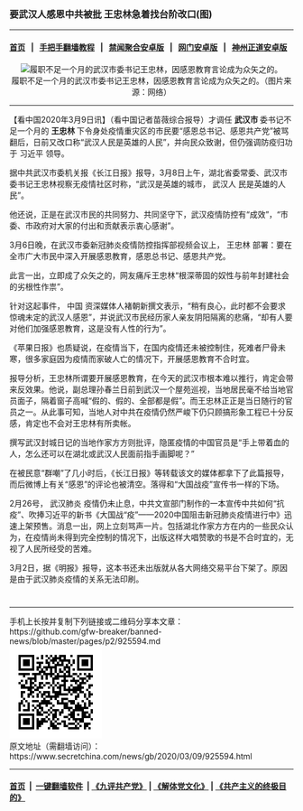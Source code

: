 ### 要武汉人感恩中共被批 王忠林急着找台阶改口(图)
------------------------

#### [首页](https://github.com/gfw-breaker/banned-news/blob/master/README.md) &nbsp;&nbsp;|&nbsp;&nbsp; [手把手翻墙教程](https://github.com/gfw-breaker/guides/wiki) &nbsp;&nbsp;|&nbsp;&nbsp; [禁闻聚合安卓版](https://github.com/gfw-breaker/bn-android) &nbsp;&nbsp;|&nbsp;&nbsp; [网门安卓版](https://github.com/oGate2/oGate) &nbsp;&nbsp;|&nbsp;&nbsp; [神州正道安卓版](https://github.com/SzzdOgate/update) 



<div class="article_right" style="fone-color:#000">
 <p style="text-align:center">
  <img alt="履职不足一个月的武汉市委书记王忠林，因感恩教育言论成为众矢之的。" src="//img3.secretchina.com/pic/2020/3-7/p2642781a589389208-ss.jpg" style="height:338px; width:600px"/>
  <br>
   履职不足一个月的武汉市委书记王忠林，因感恩教育言论成为众矢之的。（图片来源：网络）
   <span id="hideid" name="hideid" style="color:red;display:none;">
    <span href="https://www.secretchina.com">
    </span>
   </span>
  </br>
 </p>
 <div id="txt-mid1-t21-2017">
  

---


  </div>
 </div>
 <p>
  【看中国2020年3月9日讯】（看中国记者苗薇综合报导）才调任
  <strong>
   武汉市
  </strong>
  委书记不足一个月的
  <strong>
   王忠林
  </strong>
  下令身处疫情重灾区的市民要“感恩总书记、感恩共产党”被骂翻后，日前又改口称“武汉人民是英雄的人民”，并向民众致谢，但仍强调防疫归功于
  <span href="https://www.secretchina.com/news/gb/tag/习近平" target="_blank">
   习近平
  </span>
  领导。
  <span id="hideid" name="hideid" style="color:red;display:none;">
   <span href="https://www.secretchina.com">
   </span>
  </span>
 </p>
 <p>
  据中共武汉市委机关报《长江日报》报导，3月8日上午，湖北省委常委、武汉市委书记王忠林视察无疫情社区时称，“武汉是英雄的城市，
  <span href="https://www.secretchina.com/news/gb/tag/武汉人" target="_blank">
   武汉人
  </span>
  民是英雄的人民”。
 </p>
 <p>
  他还说，正是在武汉市民的共同努力、共同坚守下，武汉疫情防控有“成效”，“市委、市政府对大家的付出和贡献表示衷心感谢”。
 </p>
 <p>
  3月6日晚，在武汉市委新冠肺炎疫情防控指挥部视频会议上，
  <span href="https://www.secretchina.com/news/gb/tag/王忠林" target="_blank">
   王忠林
  </span>
  部署：要在全市广大市民中深入开展感恩教育，感恩总书记、感恩共产党。
 </p>
 <p>
  此言一出，立即成了众矢之的，网友痛斥王忠林“根深蒂固的奴性与前年封建社会的劣根性作祟”。
 </p>
 <p>
  针对这起事件，
  <span href="https://www.secretchina.com" target="_blank">
   中国
  </span>
  资深媒体人褚朝新撰文表示，“稍有良心，此时都不会要求惊魂未定的武汉人感恩”，并说武汉市民经历家人亲友阴阳隔离的悲痛，“却有人要对他们加强感恩教育，这是没有人性的行为”。
 </p>
 <p>
  《苹果日报》也质疑说，在疫情当下，在国内疫情还未被控制住，死难者尸骨未寒，很多家庭因为疫情而家破人亡的情况下，开展感恩教育不合时宜。
 </p>
 <p>
  报导分析，王忠林所谓要开展感恩教育，在今天的武汉市根本难以推行，肯定会带来反效果。他说，副总理孙春兰日前到武汉一个屋苑巡视，当地居民毫不给当地官员面子，隔着窗子高喊“假的、假的、全部都是假”。而王忠林正正是当日随行的官员之一。从此事可知，当地人对中共在疫情仍然严峻下仍只顾搞形象工程已十分反感，肯定也不会对王忠林有所卖帐。
 </p>
 <p>
  撰写武汉封城日记的当地作家方方则批评，隐匿疫情的中国官员是“手上带着血的人，怎么还可以在湖北或武汉人民面前指手画脚呢？”
 </p>
 <p>
  在被民意“群嘲”了几小时后，《长江日报》等转载该文的媒体都拿下了此篇报导，而后微博上有关“感恩”的评论也被清空。落得和“大国战疫”宣传书一样的下场。
 </p>
 <p>
  2月26号，
  <span href="https://www.secretchina.com/news/gb/tag/武汉肺炎" target="_blank">
   武汉肺炎
  </span>
  疫情仍未止息，中共文宣部门制作的一本宣传中共如何“抗疫”、吹捧习近平的新书《大国战“疫”——2020中国阻击新冠肺炎疫情进行中》迅速上架预售。消息一出，网上立刻骂声一片。包括湖北作家方方在内的一些民众认为，在疫情尚未得到完全控制的情况下，出版这样大唱赞歌的书是不合时宜的，无视了人民所经受的苦难。
 </p>
 <p>
  3月2日，据《明报》报导，这本书还未出版就从各大网络交易平台下架了。原因是由于武汉肺炎疫情的关系无法印刷。
  <center>
   <div>
    <div id="txt-mid2-t22-2017" style="display: block;  max-height: 351px;  overflow: hidden;">
     <div id="SC-21xxx">
     </div>
     <ins class="adsbygoogle" data-ad-client="ca-pub-1276641434651360" data-ad-format="auto" data-ad-slot="4301710469" data-full-width-responsive="true" style="display:block">
     </ins>
    </div>
   </div>
  </center>
  <div style="padding-top:12px;">
  </div>
 </p>
</div>

<hr/>
手机上长按并复制下列链接或二维码分享本文章：<br/>
https://github.com/gfw-breaker/banned-news/blob/master/pages/p2/925594.md <br/>
<a href='https://github.com/gfw-breaker/banned-news/blob/master/pages/p2/925594.md'><img src='https://github.com/gfw-breaker/banned-news/blob/master/pages/p2/925594.md.png'/></a> <br/>
原文地址（需翻墙访问）：https://www.secretchina.com/news/gb/2020/03/09/925594.html


------------------------
#### [首页](https://github.com/gfw-breaker/banned-news/blob/master/README.md) &nbsp;|&nbsp; [一键翻墙软件](https://github.com/gfw-breaker/nogfw/blob/master/README.md) &nbsp;| [《九评共产党》](https://github.com/gfw-breaker/9ping.md/blob/master/README.md#九评之一评共产党是什么) | [《解体党文化》](https://github.com/gfw-breaker/jtdwh.md/blob/master/README.md) | [《共产主义的终极目的》](https://github.com/gfw-breaker/gczydzjmd.md/blob/master/README.md)


<img src='http://gfw-breaker.win/banned-news/pages/p2/925594.md' width='0px' height='0px'/>